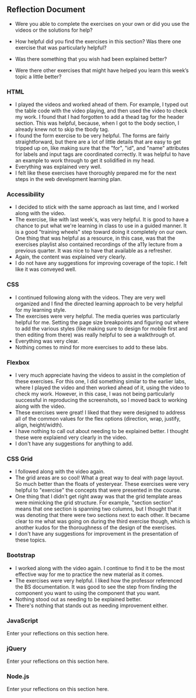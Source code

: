 ## Reflection Document

- Were you able to complete the exercises on your own or did you use the videos or the solutions for help?

- How helpful did you find the exercises in this section? Was there one exercise that was particularly helpful?

- Was there something that you wish had been explained better?

- Were there other exercises that might have helped you learn this week’s topic a little better?

### HTML

- I played the videos and worked ahead of them. For example, I typed out the table code with the video playing, and then used the video to check my work. I found that I had forgotten to add a thead tag for the header section. This was helpful, because, when I got to the body section, I already knew not to skip the tbody tag.
- I found the form exercise to be very helpful. The forms are fairly straightforward, but there are a lot of little details that are easy to get tripped up on, like making sure that the "for", "id", and "name" attributes for labels and input tags are coordinated correctly. It was helpful to have an example to work through to get it solidified in my head.
- Everything was explained very well.
- I felt like these exercises have thoroughly prepared me for the next steps in the web development learning plan.

### Accessibility

- I decided to stick with the same approach as last time, and I worked along with the video.
- The exercise, like with last week's, was very helpful. It is good to have a chance to put what we're learning in class to use in a guided manner. It is a good "training wheels" step toward doing it completely on our own. One thing that was helpful as a resource, in this case, was that the exercises playlist also contained recordings of the a11y lecture from a previous quarter. It was nice to have that available as a refresher.
- Again, the content was explained very clearly.
- I do not have any suggestions for improving coverage of the topic. I felt like it was conveyed well.

### CSS

- I continued following along with the videos. They are very well organized and I find the directed learning approach to be very helpful for my learning style.
- The exercises were very helpful. The media queries was particularly helpful for me. Setting the page size breakpoints and figuring out where to add the various styles (like making sure to design for mobile first and then editing from there) was really helpful to see a walkthrough of.
- Everything was very clear.
- Nothing comes to mind for more exercises to add to these labs.

### Flexbox

- I very much appreciate having the videos to assist in the completion of these exercises. For this one, I did something similar to the earlier labs, where I played the video and then worked ahead of it, using the video to check my work. However, in this case, I was not being particularly successful in reproducing the screenshots, so I moved back to working along with the video.
- These exercises were great! I liked that they were designed to address all of the common values for the flex options (direction, wrap, justify, align, height/width).
- I have nothing to call out about needing to be explained better. I thought these were explaiend very clearly in the video.
- I don't have any suggestions for anything to add.

### CSS Grid

- I followed along with the video again.
- The grid areas are so cool! What a great way to deal with page layout. So much better than the floats of yesteryear. These exercises were very helpful to "exercise" the concepts that were presented in the course.
- One thing that I didn't get right away was that the grid template areas were mimicking the grid structure. For example, "section section" means that one section is spanning two columns, but I thought that it was denoting that there were two sections next to each other. It became clear to me what was going on during the third exercise though, which is another kudos for the thoroughness of the design of the exercises.
- I don't have any suggestions for improvement in the presentation of these topics.

### Bootstrap

- I worked along with the video again. I continue to find it to be the most effective way for me to practice the new material as it comes.
- The exercises were very helpful. I liked how the professor referenced the BS documentation. It was good to see the step from finding the component you want to using the component that you want.
- Nothing stood out as needing to be explained better.
- There's nothing that stands out as needing improvement either.

### JavaScript

Enter your reflections on this section here.

### jQuery

Enter your reflections on this section here.

### Node.js

Enter your reflections on this section here.

